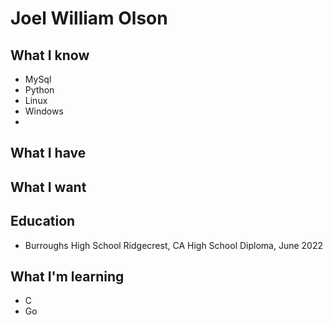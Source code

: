 # Joel William Olson

## What I know
- MySql
- Python 
- Linux
- Windows
-  
## What I have

## What I want

## Education
- Burroughs High School Ridgecrest, CA High School Diploma, June 2022

## What I'm learning
- C
- Go

